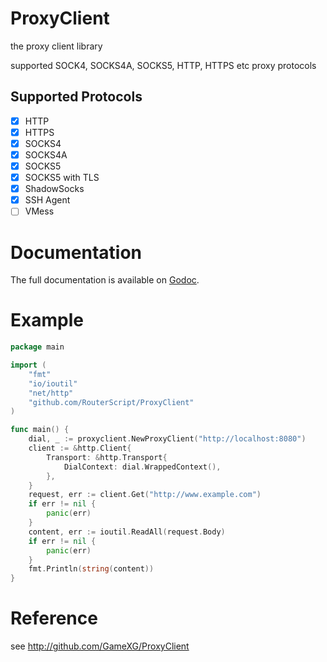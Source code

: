 # ProxyClient

the proxy client library

supported SOCK4, SOCKS4A, SOCKS5, HTTP, HTTPS etc proxy protocols

## Supported Protocols
- [x] HTTP
- [x] HTTPS
- [x] SOCKS4
- [x] SOCKS4A
- [x] SOCKS5
- [x] SOCKS5 with TLS
- [x] ShadowSocks
- [x] SSH Agent
- [ ] VMess

# Documentation

The full documentation is available on [Godoc](//godoc.org/github.com/RouterScript/ProxyClient).

# Example
```go
package main

import (
	"fmt"
	"io/ioutil"
	"net/http"
	"github.com/RouterScript/ProxyClient"
)

func main() {
	dial, _ := proxyclient.NewProxyClient("http://localhost:8080")
	client := &http.Client{
		Transport: &http.Transport{
			DialContext: dial.WrappedContext(),
		},
	}
	request, err := client.Get("http://www.example.com")
	if err != nil {
		panic(err)
	}
	content, err := ioutil.ReadAll(request.Body)
	if err != nil {
		panic(err)
	}
	fmt.Println(string(content))
}
```

# Reference

see http://github.com/GameXG/ProxyClient
